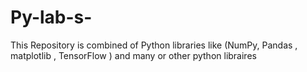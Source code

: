 # Py-lab-s-
This Repository is combined of Python libraries like (NumPy, Pandas , matplotlib , TensorFlow ) and many or other python libraires 
